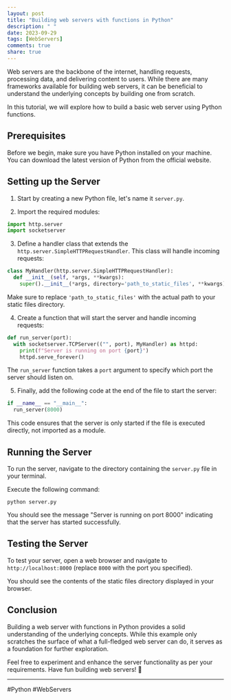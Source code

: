 ```yaml
---
layout: post
title: "Building web servers with functions in Python"
description: " "
date: 2023-09-29
tags: [WebServers]
comments: true
share: true
---
```


Web servers are the backbone of the internet, handling requests, processing data, and delivering content to users. While there are many frameworks available for building web servers, it can be beneficial to understand the underlying concepts by building one from scratch.

In this tutorial, we will explore how to build a basic web server using Python functions.

## Prerequisites

Before we begin, make sure you have Python installed on your machine. You can download the latest version of Python from the official website.

## Setting up the Server

1. Start by creating a new Python file, let's name it `server.py`.

2. Import the required modules:
```python
import http.server
import socketserver
```

3. Define a handler class that extends the `http.server.SimpleHTTPRequestHandler`. This class will handle incoming requests:
```python
class MyHandler(http.server.SimpleHTTPRequestHandler):
  def __init__(self, *args, **kwargs):
    super().__init__(*args, directory='path_to_static_files', **kwargs)
```
Make sure to replace `'path_to_static_files'` with the actual path to your static files directory.

4. Create a function that will start the server and handle incoming requests:
```python
def run_server(port):
  with socketserver.TCPServer(("", port), MyHandler) as httpd:
    print(f"Server is running on port {port}")
    httpd.serve_forever()
```
The `run_server` function takes a `port` argument to specify which port the server should listen on.

5. Finally, add the following code at the end of the file to start the server:
```python
if __name__ == "__main__":
  run_server(8000)
```
This code ensures that the server is only started if the file is executed directly, not imported as a module.

## Running the Server

To run the server, navigate to the directory containing the `server.py` file in your terminal.

Execute the following command:
```
python server.py
```
You should see the message "Server is running on port 8000" indicating that the server has started successfully.

## Testing the Server

To test your server, open a web browser and navigate to `http://localhost:8000` (replace `8000` with the port you specified).

You should see the contents of the static files directory displayed in your browser.

## Conclusion

Building a web server with functions in Python provides a solid understanding of the underlying concepts. While this example only scratches the surface of what a full-fledged web server can do, it serves as a foundation for further exploration.

Feel free to experiment and enhance the server functionality as per your requirements. Have fun building web servers! 🚀

---

#Python #WebServers